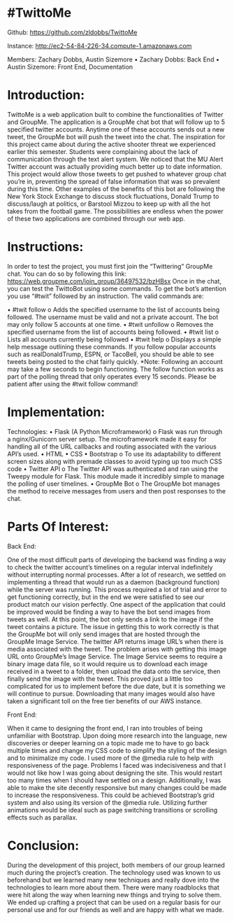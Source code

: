 # #TwittoMe

Github: https://github.com/zldobbs/TwittoMe

Instance: http://ec2-54-84-226-34.compute-1.amazonaws.com

Members: Zachary Dobbs, Austin Sizemore
•	Zachary Dobbs: Back End
•	Austin Sizemore: Front End, Documentation

# Introduction:
 
  TwittoMe is a web application built to combine the functionalities of Twitter and GroupMe. The application is a GroupMe chat bot that will follow up to 5 specified twitter accounts. Anytime one of these accounts sends out a new tweet, the GroupMe bot will push the tweet into the chat. 
  The inspiration for this project came about during the active shooter threat we experienced earlier this semester. Students were complaining about the lack of communication through the text alert system. We noticed that the MU Alert Twitter account was actually providing much better up to date information. This project would allow those tweets to get pushed to whatever group chat you’re in, preventing the spread of false information that was so prevalent during this time. 
  Other examples of the benefits of this bot are following the New York Stock Exchange to discuss stock fluctuations, Donald Trump to discuss/laugh at politics, or Barstool Mizzou to keep up with all the hot takes from the football game. The possibilities are endless when the power of these two applications are combined through our web app. 




# Instructions:

  In order to test the project, you must first join the “Twittering” GroupMe chat. You can do so by following this link: https://web.groupme.com/join_group/36497532/bzHBsx
Once in the chat, you can test the TwittoBot using some commands. To get the bot’s attention you use “#twit” followed by an instruction. The valid commands are:

•	#twit follow <username>
  o	Adds the specified username to the list of accounts being followed. The username must be valid and not a private account. The bot may only follow 5 accounts at one time. 
•	#twit unfollow <username>
  o	Removes the specified username from the list of accounts being followed.
•	#twit list
  o	Lists all accounts currently being followed
•	#twit help
  o	Displays a simple help message outlining these commands. 
If you follow popular accounts such as realDonaldTrump, ESPN, or TacoBell, you should be able to see tweets being posted to the chat fairly quickly. 
*Note: Following an account may take a few seconds to begin functioning. The follow function works as part of the polling thread that only operates every 15 seconds. Please be patient after using the #twit follow command!

# Implementation:

Technologies:
•	Flask (A Python Microframework)
  o	Flask was run through a nginx/Gunicorn server setup. The microframework made it easy for handling all of the URL callbacks and  routing associated with the various API’s used. 
•	HTML
•	CSS
•	Bootstrap
  o	To use its adaptability to different screen sizes along with premade classes to avoid typing up too much CSS code
•	Twitter API
  o	The Twitter API was authenticated and ran using the Tweepy module for Flask. This module made it incredibly simple to manage the polling of user timelines. 
•	GroupMe Bot
  o	The GroupMe bot manages the method to receive messages from users and then post responses to the chat. 

# Parts Of Interest:

Back End:

  One of the most difficult parts of developing the backend was finding a way to check the twitter account’s timelines on a regular interval indefinitely without interrupting normal processes. After a lot of research, we settled on implementing a thread that would run as a daemon (background function) while the server was running. This process required a lot of trial and error to get functioning correctly, but in the end we were satisfied to see our product match our vision perfectly. 
  One aspect of the application that could be improved would be finding a way to have the bot send images from tweets as well. At this point, the bot only sends a link to the image if the tweet contains a picture. The issue in getting this to work correctly is that the GroupMe bot will only send images that are hosted through the GroupMe Image Service. The twitter API returns image URL’s when there is media associated with the tweet. The problem arises with getting this image URL onto GroupMe’s Image Service. The Image Service seems to require a binary image data file, so it would require us to download each image received in a tweet to a folder, then upload the data onto the service, then finally send the image with the tweet. This proved just a little too complicated for us to implement before the due date, but it is something we will continue to pursue. Downloading that many images would also have taken a significant toll on the free tier benefits of our AWS instance. 

Front End:

  When it came to designing the front end, I ran into troubles of being unfamiliar with Bootstrap. Upon doing more research into the language, new discoveries or deeper learning on a topic made me to have to go back multiple times and change my CSS code to simplify the styling of the design and to minimalize my code. I used more of the @media rule to help with responsiveness of the page. 
  Problems I faced was indecisiveness and that I would not like how I was going about designing the site. This would restart too many times when I should have settled on a design. Additionally, I was able to make the site decently responsive but many changes could be made to increase the responsiveness. This could be achieved Bootstrap’s grid system and also using its version of the @media rule. Utilizing further animations would be ideal such as page switching transitions or scrolling effects such as parallax.

# Conclusion:

  During the development of this project, both members of our group learned much during the project’s creation. The technology used was known to us beforehand but we learned many new techniques and really dove into the technologies to learn more about them. There were many roadblocks that were hit along the way when learning new things and trying to solve them. We ended up crafting a project that can be used on a regular basis for our personal use and for our friends as well and are happy with what we made.
